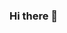 ### Hi there 👋

<!--
**PRADEEPSINHCHAVDA/PRADEEPSINHCHAVDA** is a ✨ _special_ ✨ repository because its `README.md` (this file) appears on your GitHub profile.


Here are some ideas to get you started:
![download (2)](https://user-images.githubusercontent.com/55187749/113020993-c3297100-91a0-11eb-9b6e-adf8b5ca8a80.jpeg)

- 🔭 I’m currently working on ...
- 🌱 I’m currently learning ...
- 👯 I’m looking to collaborate on ...
- 🤔 I’m looking for help with ...
- 💬 Ask me about ...
- 📫 How to reach me: ...
- 😄 Pronouns: ...
- ⚡ Fun fact: ...
-->
